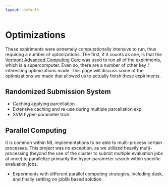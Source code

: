 ```yaml
---
layout: default
---
```


# Optimizations

These expiriments were extremely computationally intensive to run, thus requiring a number of optimizations. 
The first, if it counts as one, is that the [Vermont Advanced Computing Core](https://www.uvm.edu/vacc) was used to
run all of the expiriments, which is a supercomputer. Even so, there are a number of other key / interesting optimizations
made. This page will discuss some of the optimizations we made that allowed us to actually finish these expiriments.

## Randomized Submission System




- Caching applying parcellation
- Extensive caching and re-use during multiple parcellation exp.
- SVM hyper-parameter trick

## Parallel Computing

It is common within ML implementations to be able to multi-process certain processes. This project was no exception, as we utilized heavily multi-processing (beyond the use of the cluster to submit multiple evaluation jobs at once) to parallelize primarily the hyper-parameter search within specific evaluation jobs.

- Experiments with different parallel computing strategies, including dask, and finally settling on joblib based solution.